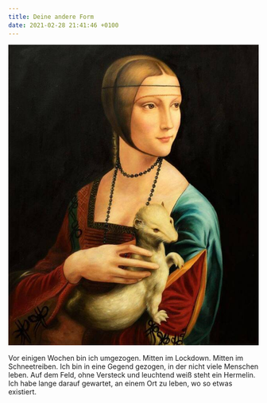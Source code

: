 ```yaml
---
title: Deine andere Form
date: 2021-02-28 21:41:46 +0100
---
```

![](/uploads/hermelin.jpg)

Vor einigen Wochen bin ich umgezogen. Mitten im Lockdown. Mitten im Schneetreiben. Ich bin in eine Gegend gezogen, in der nicht viele Menschen leben. Auf dem Feld, ohne Versteck und leuchtend weiß steht ein Hermelin. Ich habe lange darauf gewartet, an einem Ort zu leben, wo so etwas existiert.